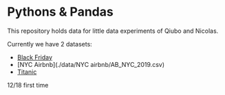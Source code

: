 # Pythons &amp; Pandas

This repository holds data for little data experiments of Qiubo and Nicolas.

Currently we have 2 datasets:

* [Black Friday](./data/black-friday/BlackFriday.csv)
* [NYC Airbnb](./data/NYC airbnb/AB_NYC_2019.csv)
* [Titanic](./data/titanic/gender_submission.csv)

12/18 first time
